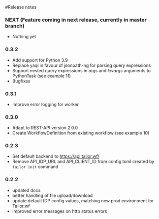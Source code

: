 #Release notes

### NEXT (Feature coming in next release, currently in master branch)
- Nothing yet

### 0.3.2
- Add support for Python 3.9
- Replace yaql in favour of jsonpath-ng for parsing query expressions
- Support nested query expressions in *args* and *kwargs* arguments to PythonTask (see example 11)
- Bugfixes

### 0.3.1
- Improve error logging for worker

### 0.3.0
- Adapt to REST-API version 2.0.0
- Create WorkflowDefinition from existing workflow (see example 10)

### 0.2.3
- Set default backend to https://api.tailor.wf/
- Remove API_IDP_URL and API_CLIENT_ID from config.toml created by `tailor init` command

### 0.2.2
- updated docs
- better handling of file upload/download
- update default IDP config values, matching new prod environment for Tailor.wf
- improved error messages on http status errors